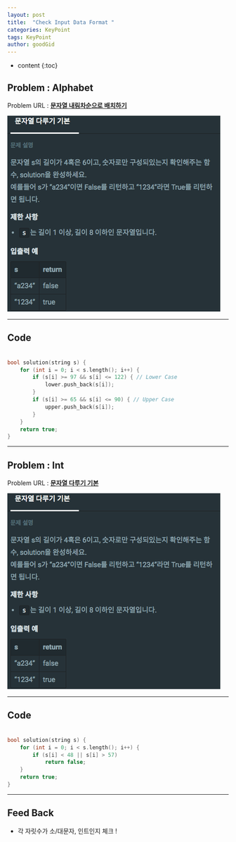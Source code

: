 ```yaml
---
layout: post
title:  "Check Input Data Format "
categories: KeyPoint
tags: KeyPoint
author: goodGid
---
```

* content
{:toc}


## Problem : Alphabet

Problem URL : **[문자열 내림차순으로 배치하기](https://programmers.co.kr/learn/courses/30/lessons/12917)**


![](/assets/img/algorithm/check_digit_format_int_1.png)



---

## Code
``` cpp

bool solution(string s) {
    for (int i = 0; i < s.length(); i++) {
        if (s[i] >= 97 && s[i] <= 122) { // Lower Case
            lower.push_back(s[i]);
        }
        if (s[i] >= 65 && s[i] <= 90) { // Upper Case
            upper.push_back(s[i]);
        }
    }
    return true;
}


```

---

## Problem : Int

Problem URL : **[문자열 다루기 기본](https://programmers.co.kr/learn/courses/30/lessons/12918)**


![](/assets/img/algorithm/check_digit_format_int_1.png)



---

## Code
``` cpp

bool solution(string s) {
    for (int i = 0; i < s.length(); i++) {
        if (s[i] < 48 || s[i] > 57)
            return false;
    }
    return true;
}


```

---

## Feed Back 

* 각 자릿수가 소/대문자, 인트인지 체크 ! 